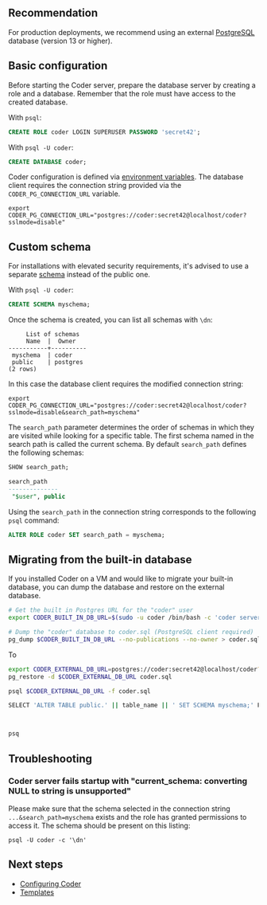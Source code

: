 ## Recommendation

For production deployments, we recommend using an external [PostgreSQL](https://www.postgresql.org/) database (version 13 or higher).

## Basic configuration

Before starting the Coder server, prepare the database server by creating a role and a database.
Remember that the role must have access to the created database.

With `psql`:

```sql
CREATE ROLE coder LOGIN SUPERUSER PASSWORD 'secret42';
```

With `psql -U coder`:

```sql
CREATE DATABASE coder;
```

Coder configuration is defined via [environment variables](../admin/configure.md).
The database client requires the connection string provided via the `CODER_PG_CONNECTION_URL` variable.

```console
export CODER_PG_CONNECTION_URL="postgres://coder:secret42@localhost/coder?sslmode=disable"
```

## Custom schema

For installations with elevated security requirements, it's advised to use a separate [schema](https://www.postgresql.org/docs/current/ddl-schemas.html) instead of the public one.

With `psql -U coder`:

```sql
CREATE SCHEMA myschema;
```

Once the schema is created, you can list all schemas with `\dn`:

```
     List of schemas
     Name  |  Owner
-----------+----------
 myschema  | coder
 public    | postgres
(2 rows)
```

In this case the database client requires the modified connection string:

```console
export CODER_PG_CONNECTION_URL="postgres://coder:secret42@localhost/coder?sslmode=disable&search_path=myschema"
```

The `search_path` parameter determines the order of schemas in which they are visited while looking for a specific table.
The first schema named in the search path is called the current schema. By default `search_path` defines the following schemas:

```sql
SHOW search_path;

search_path
--------------
 "$user", public
```

Using the `search_path` in the connection string corresponds to the following `psql` command:

```sql
ALTER ROLE coder SET search_path = myschema;
```

## Migrating from the built-in database

If you installed Coder on a VM and would like to migrate your built-in database, you can dump the database and restore on the external database.

```sh
# Get the built in Postgres URL for the "coder" user
export CODER_BUILT_IN_DB_URL=$(sudo -u coder /bin/bash -c 'coder server postgres-builtin-url --raw-url')

# Dump the "coder" database to coder.sql (PostgreSQL client required)
pg_dump $CODER_BUILT_IN_DB_URL --no-publications --no-owner > coder.sql
```

To 

```sh
export CODER_EXTERNAL_DB_URL=postgres://coder:secret42@localhost/coder?sslmode=disable
pg_restore -d $CODER_EXTERNAL_DB_URL coder.sql

psql $CODER_EXTERNAL_DB_URL -f coder.sql

SELECT 'ALTER TABLE public.' || table_name || ' SET SCHEMA myschema;' FROM information_schema.tables WHERE table_schema = 'public' AND table_type = 'BASE TABLE';



psq
```

## Troubleshooting

### Coder server fails startup with "current_schema: converting NULL to string is unsupported"

Please make sure that the schema selected in the connection string `...&search_path=myschema` exists
and the role has granted permissions to access it. The schema should be present on this listing:

```console
psql -U coder -c '\dn'
```

## Next steps

- [Configuring Coder](../admin/configure.md)
- [Templates](../templates/README.md)
